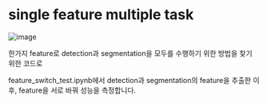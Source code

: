 # single feature multiple task

![image](https://user-images.githubusercontent.com/103256030/169685835-c2edafc1-e671-477b-b542-4c64f3470077.png)

한가지 feature로 detection과 segmentation을 모두를 수행하기 위한 방법을 찾기 위한 코드로

feature_switch_test.ipynb에서 detection과 segmentation의 feature을 추출한 이후, feature을 서로 바꿔 성능을 측정합니다.
